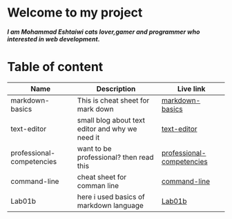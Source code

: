 # Welcome to my project

***I am Mohammad Eshtaiwi cats lover,gamer and programmer who interested in web development.***

# Table of content

Name | Description | Live link
------------ | ------------- | -------------
markdown-basics | This is cheat sheet for mark down | [markdown-basics](https://mohammad-eshtaiwi.github.io/reading-notes/markdown-basics)
text-editor | small blog about text editor and why we need it | [text-editor](https://mohammad-eshtaiwi.github.io/reading-notes/text-editor)
professional-competencies | want to be professional? then read this | [professional-competencies](https://mohammad-eshtaiwi.github.io/reading-notes/professional-competencies)
command-line | cheat sheet for comman line | [command-line](https://mohammad-eshtaiwi.github.io/reading-notes/command-line)
Lab01b | here i used basics of markdown language | [Lab01b](https://mohammad-eshtaiwi.github.io/reading-notes/Lab01b)
